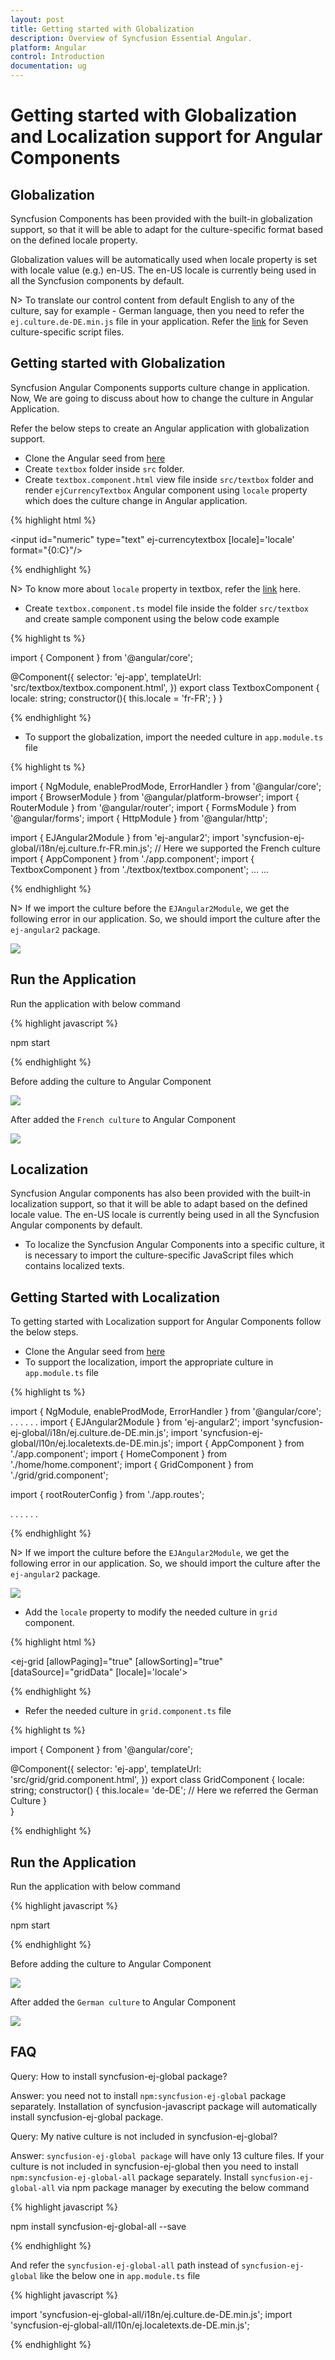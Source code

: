 ```yaml
---
layout: post
title: Getting started with Globalization 
description: Overview of Syncfusion Essential Angular.
platform: Angular
control: Introduction
documentation: ug
---
```



# Getting started with Globalization and Localization support for Angular Components

## Globalization

Syncfusion Components has been provided with the built-in globalization support, so that it will be able to adapt for the culture-specific format based on the defined locale property.

Globalization values will be automatically used when locale property is set with locale value (e.g.) en-US. The en-US locale is currently being used in all the Syncfusion components by default.

N> To translate our control content from default English to any of the culture, say for example - German language, then you need to refer the `ej.culture.de-DE.min.js` file in your application. Refer the [link](https://github.com/syncfusion/ej-global/tree/master/i18n) for Seven culture-specific script files.

## Getting started with Globalization

Syncfusion Angular Components supports culture change in application. Now, We are going to discuss about how to change the culture in Angular Application. 

Refer the below steps to create an Angular application with globalization support.

* Clone the Angular seed from [here](https://github.com/syncfusion/angular2-seeds/tree/systemjs)
* Create `textbox` folder inside `src` folder.
* Create `textbox.component.html` view file inside `src/textbox` folder and render `ejCurrencyTextbox` Angular component using `locale` property which does the culture change in Angular application.

{% highlight html %}

<input id="numeric" type="text" ej-currencytextbox [locale]='locale' format="{0:C}"/>

{% endhighlight %}

N> To know more about `locale` property in textbox, refer the [link](https://help.syncfusion.com/api/js/ejtextboxes#members:locale) here.

* Create `textbox.component.ts` model file inside the folder `src/textbox` and create sample component using the below code example

{% highlight ts %}


import { Component } from '@angular/core';

@Component({
    selector: 'ej-app',
    templateUrl: 'src/textbox/textbox.component.html',
})
export class TextboxComponent {
    locale: string;
   constructor(){
       this.locale = 'fr-FR';
    }
}

{% endhighlight %}

* To support the globalization, import the needed culture in `app.module.ts` file 

{% highlight ts %}

import { NgModule, enableProdMode, ErrorHandler } from '@angular/core';
import { BrowserModule } from '@angular/platform-browser';
import { RouterModule } from '@angular/router';
import { FormsModule } from '@angular/forms';
import { HttpModule } from '@angular/http';

import { EJAngular2Module } from 'ej-angular2';
import 'syncfusion-ej-global/i18n/ej.culture.fr-FR.min.js'; // Here we supported the French culture
import { AppComponent } from './app.component';
import { TextboxComponent } from './textbox/textbox.component';
...
...

{% endhighlight %}

N> If we import the culture before the `EJAngular2Module`, we get the following error in our application. So, we should import the culture after the `ej-angular2` package.

![](/angular/GettingStarted/Images/cultureerror.png)

## Run the Application

Run the application with below command

{% highlight javascript %}

npm start

{% endhighlight %}

Before adding the culture to Angular Component

![](/angular/GettingStarted/Images/textbox.png)

After added the `French culture` to Angular Component

![](/angular/GettingStarted/Images/locale.png)

## Localization

Syncfusion Angular components has also been provided with the built-in localization support, so that it will be able to adapt based on the defined locale value. The en-US locale is currently being used in all the Syncfusion Angular components by default.

* To localize the Syncfusion Angular Components into a specific culture, it is necessary to import the culture-specific JavaScript files which contains localized texts.

## Getting Started with Localization

To getting started with Localization support for Angular Components follow the below steps.

* Clone the Angular seed from [here](https://github.com/syncfusion/angular2-seeds/tree/systemjs)
* To support the localization, import the appropriate culture in `app.module.ts` file 

{% highlight ts %}

import { NgModule, enableProdMode, ErrorHandler } from '@angular/core';
. . .
. . .
import { EJAngular2Module } from 'ej-angular2';
import 'syncfusion-ej-global/i18n/ej.culture.de-DE.min.js';
import 'syncfusion-ej-global/l10n/ej.localetexts.de-DE.min.js';
import { AppComponent } from './app.component';
import { HomeComponent } from './home/home.component';
import { GridComponent } from './grid/grid.component';

import { rootRouterConfig } from './app.routes';

. . . 
. . .

{% endhighlight %}

N> If we import the culture before the `EJAngular2Module`, we get the following error in our application.  So, we should import the culture after the `ej-angular2` package.

![](/angular/GettingStarted/Images/cultureerror.png)

* Add the `locale` property to modify the needed culture in `grid` component.

{% highlight html %}

<ej-grid [allowPaging]="true" [allowSorting]="true" [dataSource]="gridData" [locale]='locale'>
    <e-columns>
        <e-column field="OrderID" headerText="Order ID" width="75" textAlign="right"></e-column>
        <e-column field="CustomerID" headerText="Customer ID" width="80"></e-column>
        <e-column field="EmployeeID" headerText="Employee ID" width="75" textAlign="right"></e-column>
        <e-column field="Freight" width="75" format="{0:C}" textAlign="right"></e-column>
        <e-column field="OrderDate" headerText="Order Date" width="80" format="{0:MM/dd/yyyy}" textAlign="right"></e-column>
    </e-columns>
</ej-grid>

{% endhighlight %}

* Refer the needed culture in `grid.component.ts` file

{% highlight ts %}


import { Component } from '@angular/core';

@Component({
    selector: 'ej-app',
    templateUrl: 'src/grid/grid.component.html',
})
export class GridComponent {
    locale: string;
    constructor() {
        this.locale= 'de-DE'; // Here we referred the German Culture
    }      
}

{% endhighlight %}

## Run the Application

Run the application with below command

{% highlight javascript %}

npm start

{% endhighlight %}

Before adding the culture to Angular Component

![](/angular/GettingStarted/Images/gridwithoutculture.png)

After added the `German culture` to Angular Component

![](/angular/GettingStarted/Images/culturegrid.png)

	
## FAQ

Query: How to install syncfusion-ej-global package?

Answer: you need not to install `npm:syncfusion-ej-global` package separately. Installation of syncfusion-javascript package will automatically install syncfusion-ej-global package. 

Query: My native culture is not included in syncfusion-ej-global?

Answer: `syncfusion-ej-global package` will have only 13 culture files. If your culture is not included in syncfusion-ej-global then you need to install `npm:syncfusion-ej-global-all` package separately.
Install `syncfusion-ej-global-all` via npm package manager by executing the below command

{% highlight javascript %}

npm install syncfusion-ej-global-all --save

{% endhighlight %}

And refer the `syncfusion-ej-global-all` path instead of `syncfusion-ej-global` like the below one in `app.module.ts` file

{% highlight javascript %}

import 'syncfusion-ej-global-all/i18n/ej.culture.de-DE.min.js';
import 'syncfusion-ej-global-all/l10n/ej.localetexts.de-DE.min.js';

{% endhighlight %}
